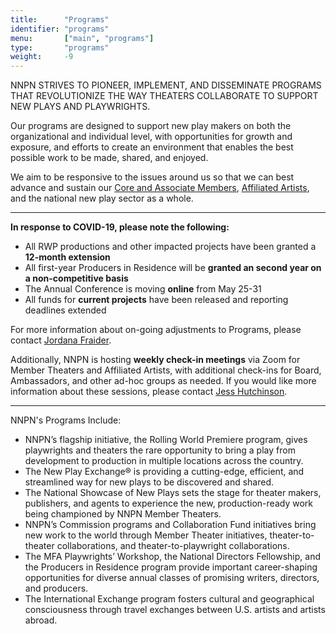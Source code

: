 ```yaml
---
title:      "Programs"
identifier: "programs"
menu:       ["main", "programs"]
type:       "programs"
weight:     -9
---
```


<span class="lead-in">NNPN STRIVES TO PIONEER, IMPLEMENT, AND DISSEMINATE PROGRAMS THAT REVOLUTIONIZE THE WAY THEATERS COLLABORATE TO SUPPORT NEW PLAYS AND PLAYWRIGHTS.</span>

Our programs are designed to support new play makers on both the organizational and individual level, with opportunities for growth and exposure, and efforts to create an environment that enables the best possible work to be made, shared, and enjoyed.

We aim to be responsive to the issues around us so that we can best advance and sustain our [Core and Associate Members](/member-theaters), [Affiliated Artists](/affiliated-artists), and the national new play sector as a whole.

---


**In response to COVID-19, please note the following:**
- All RWP productions and other impacted projects have been granted a **12-month extension**
- All first-year Producers in Residence will be **granted an second year on a non-competitive basis**
- The Annual Conference is moving **online** from May 25-31
- All funds for **current projects** have been released and reporting deadlines extended
  
For more information about on-going adjustments to Programs, please contact [Jordana Fraider](mailto:jordana@nnpn.org). 

Additionally, NNPN is hosting **weekly check-in meetings** via Zoom for Member Theaters and Affiliated Artists, with additional check-ins for Board, Ambassadors, and other ad-hoc groups as needed. If you would like more information about these sessions, please contact [Jess Hutchinson](mailto:jess@nnpn.org).

---


NNPN's Programs Include:

- NNPN’s flagship initiative, the Rolling World Premiere program, gives playwrights and theaters the rare opportunity to bring a play from development to production in multiple locations across the country.
- The New Play Exchange® is providing a cutting-edge, efficient, and streamlined way for new plays to be discovered and shared.
- The National Showcase of New Plays sets the stage for theater makers, publishers, and agents to experience the new, production-ready work being championed by NNPN Member Theaters.
- NNPN’s Commission programs and Collaboration Fund initiatives bring new work to the world through Member Theater initiatives, theater-to-theater collaborations, and theater-to-playwright collaborations.
- The MFA Playwrights’ Workshop, the National Directors Fellowship, and the Producers in Residence program provide important career-shaping opportunities for diverse annual classes of promising writers, directors, and producers.
- The International Exchange program fosters cultural and geographical consciousness through travel exchanges between U.S. artists and artists abroad.

